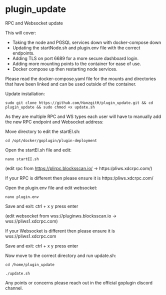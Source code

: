# plugin_update
RPC and Websocket update

This will cover:
  - Taking the node and PGSQL services down with docker-compose down
  - Updating the startNode.sh and plugin.env file with the correct endpoints.
  - Adding TLS on port 6689 for a more secure dashboard login.
  - Adding more mounting points to the container for ease of use.
  - Docker compose up then restarting node services.
 
 Please read the docker-compose.yaml file for the mounts and directories that have been linked and can be used outside of the container.
 
 Update installation:
 
    sudo git clone https://github.com/HanzgitH/plugin_update.git && cd plugin_update && sudo chmod +x update.sh
    
As they are multiple RPC and WS types each user will have to manually add the new RPC endpoint and Websocket address:

Move directory to edit the startEI.sh:

    cd /opt/docker/goplugin/plugin-deployment
    
Open the startEI.sh file and edit:

    nano startEI.sh
    
(edit rpc from https://plirpc.blocksscan.io/ → https:/pliws.xdcrpc.com/)
  
  If your RPC is different then please ensure it is https:/pliws.xdcrpc.com/
  
  
Open the plugin.env file and edit websocket:

    nano plugin.env
    
Save and exit:
  ctrl + x
  y
press enter
    
(edit websocket from wss://pluginws.blocksscan.io → wss://pliws1.xdcrpc.com)

  If your Websocket is different then please ensure it is wss://pliws1.xdcrpc.com
   
Save and exit:
  ctrl + x
  y
press enter

Now move to the correct directory and run update.sh:

    cd /home/plugin_update

    ./update.sh

Any points or concerns please reach out in the official goplugin discord channel.


